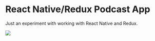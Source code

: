 # React Native/Redux Podcast App

Just an experiment with working with React Native and Redux.

![](PodcastDemo.gif)